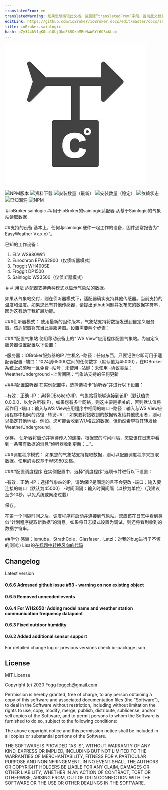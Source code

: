 ```yaml
---
translatedFrom: en
translatedWarning: 如果您想编辑此文档，请删除“translatedFrom”字段，否则此文档将再次自动翻译
editLink: https://github.com/ioBroker/ioBroker.docs/edit/master/docs/zh-cn/adapterref/iobroker.sainlogic/README.md
title: ioBroker.sainlogic
hash: oZy344kV1gK0Lo1OUjQkqEk5OkhMReMwWGYf6OSxkLc=
---
```

![标识](../../../en/adapterref/iobroker.sainlogic/admin/sainlogic.png)

![NPM版本](http://img.shields.io/npm/v/iobroker.sainlogic.svg)
![资料下载](https://img.shields.io/npm/dm/iobroker.sainlogic.svg)
![安装数量（最新）](http://iobroker.live/badges/sainlogic-installed.svg)
![安装数量（稳定）](http://iobroker.live/badges/sainlogic-stable.svg)
![依赖状态](https://img.shields.io/david/phifogg/iobroker.sainlogic.svg)
![已知漏洞](https://snyk.io/test/github/phifogg/ioBroker.sainlogic/badge.svg)
![NPM](https://nodei.co/npm/iobroker.sainlogic.png?downloads=true)

＃ioBroker.sainlogic
##用于ioBroker的sainlogic适配器
从基于Sainlogic的气象站读取数据

##支持的设备
基本上，任何与sainlogic硬件一起工作的设备，固件通常报告为“ EasyWeather Vx.x.x）”。

已知的工作设备：

1. ELV WS980Wifi
1. Eurochron EFWS2900（仅侦听器模式）
1. Froggit WH400SE
1. Froggit DP1500
1. Sainlogic WS3500（仅侦听器模式）

＃＃ 用法
适配器支持两种模式以显示气象站的数据。

如果从气象站交付，则在侦听器模式下，适配器确实支持其他传感器。当前支持的温度和湿度。如果您还有其他传感器，请提出github问题并发布您的数据字符串，因为这有助于我扩展功能。

###侦听器模式：
使用最新的固件版本，气象站支持将数据发送到自定义服务器。该适配器将充当此类服务器。设置需要两个步骤：

####配置气象站
使用移动设备上的“ WS View”应用程序配置气象站。为自定义服务器设置配置以下设置：

-服务器：IOBroker服务器的IP /主机名
-路径：任何东西，只要记住它即可用于适配器配置
-端口：1024到65000之间的任何数字（默认值为45000），在IOBroker系统上必须唯一且免费
-站号：未使用
-站键：未使用
-协议类型：WeatherUnderground
-上传间隔：气象站支持的任何更新

####配置监听器
在实例配置中，选择选项卡“侦听器”并进行以下设置：

-有效：正确
-IP：选择IOBroker的IP，气象站将能够连接到该IP（默认值为0.0.0.0，以允许所有IP），如果您有多个网络，则这主要是相关的，否则默认值将起作用
-端口：输入与WS View应用程序中相同的端口
-路径：输入与WS View应用程序中相同的路径
-转发URL：如果要将接收到的数据转发给其他使用者，则可以指定其他地址。例如。您可能会收到WU格式的数据，但仍然希望将其转发给WeatherUnderground。

保存。
侦听器将启动并等待传入的连接。根据您的时间间隔，您应该在日志中看到一条带有数据的消息“侦听器收到更新：...”。

###调度程序模式：
如果您的气象站支持提取数据，则可以配置调度程序来提取数据。使用的协议基于[WS980文档](https://github.com/RrPt/WS980)。

####配置调度程序
在实例配置中，选择“调度程序”选项卡并进行以下设置：

-有效：正确
-IP：选择气象站的IP，请确保IP是固定的且不会更改
-端口：输入要连接的端口（默认为45000）
-时间间隔：输入时间间隔（以秒为单位）（我建议至少10秒，以免系统或网络过载）

保存。

在第一个间隔时间之后，调度程序将启动并连接到气象站。您应该在日志中看到类似“计划程序提取新数据”的消息。如果将日志模式设置为调试，则还将看到收到的数据字符串。

##学分
感谢：lemuba，StrathCole，Glasfaser，Latzi：对我的bug进行了不懈的测试:) Lisa的[在标题中转换风向的代码](https://www.programmieraufgaben.ch/aufgabe/windrichtung-bestimmen/ibbn2e7d)

## Changelog

Latest version

#### 0.6.6 Adressed github issue #53 - warning on non existing object

#### 0.6.5 Removed unneeded events

#### 0.6.4 For WH2650: Adding model name and weather station communication frequency datapoint

#### 0.6.3 Fixed outdoor humidity

#### 0.6.2 Added additional sensor support


For detailed change log or previous versions check io-package.json

## License
MIT License

Copyright (c) 2020 Fogg <foggch@gmail.com>

Permission is hereby granted, free of charge, to any person obtaining a copy
of this software and associated documentation files (the "Software"), to deal
in the Software without restriction, including without limitation the rights
to use, copy, modify, merge, publish, distribute, sublicense, and/or sell
copies of the Software, and to permit persons to whom the Software is
furnished to do so, subject to the following conditions:

The above copyright notice and this permission notice shall be included in all
copies or substantial portions of the Software.

THE SOFTWARE IS PROVIDED "AS IS", WITHOUT WARRANTY OF ANY KIND, EXPRESS OR
IMPLIED, INCLUDING BUT NOT LIMITED TO THE WARRANTIES OF MERCHANTABILITY,
FITNESS FOR A PARTICULAR PURPOSE AND NONINFRINGEMENT. IN NO EVENT SHALL THE
AUTHORS OR COPYRIGHT HOLDERS BE LIABLE FOR ANY CLAIM, DAMAGES OR OTHER
LIABILITY, WHETHER IN AN ACTION OF CONTRACT, TORT OR OTHERWISE, ARISING FROM,
OUT OF OR IN CONNECTION WITH THE SOFTWARE OR THE USE OR OTHER DEALINGS IN THE
SOFTWARE.